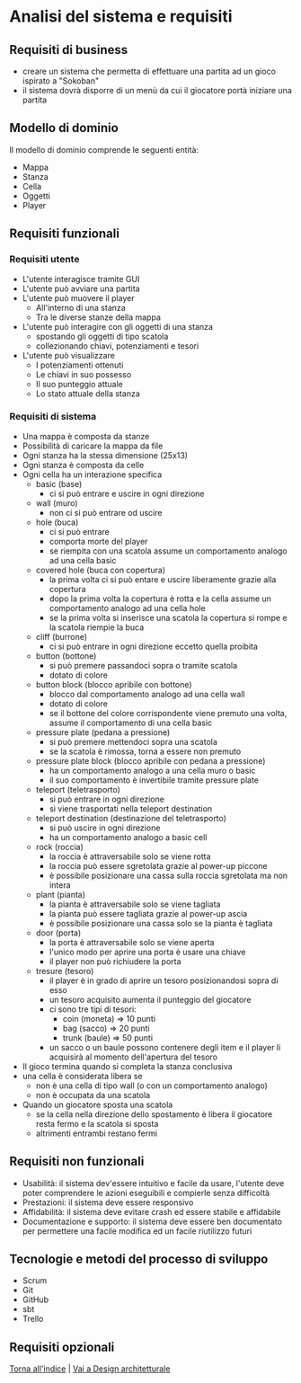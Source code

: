 # Analisi del sistema e requisiti

## Requisiti di business
- creare un sistema che permetta di effettuare una partita ad un gioco ispirato a "Sokoban"
- il sistema dovrà disporre di un menù da cui il giocatore portà iniziare una partita

## Modello di dominio
Il modello di dominio comprende le seguenti entità:
- Mappa
- Stanza
- Cella
- Oggetti
- Player


## Requisiti funzionali

### Requisiti utente

- L'utente interagisce tramite GUI
- L'utente può avviare una partita
- L'utente può muovere il player
  - All'interno di una stanza
  - Tra le diverse stanze della mappa
- L'utente può interagire con gli oggetti di una stanza
  - spostando gli oggetti di tipo scatola
  - collezionando chiavi, potenziamenti e tesori
- L'utente può visualizzare
  - I potenziamenti ottenuti
  - Le chiavi in suo possesso
  - Il suo punteggio attuale
  - Lo stato attuale della stanza

### Requisiti di sistema

- Una mappa è composta da stanze
- Possibilità di caricare la mappa da file
- Ogni stanza ha la stessa dimensione (25x13)
- Ogni stanza è composta da celle
- Ogni cella ha un interazione specifica
  - basic (base) 
    - ci si può entrare e uscire in ogni direzione
  - wall (muro) 
    - non ci si può entrare od uscire
  - hole (buca) 
    - ci si può entrare
    - comporta morte del player
    - se riempita con una scatola assume un comportamento analogo ad una cella basic 
  - covered hole (buca con copertura)
    - la prima volta ci si può entare e uscire liberamente grazie alla copertura
    - dopo la prima volta la copertura è rotta e la cella assume un comportamento analogo ad una cella hole
    - se la prima volta si inserisce una scatola la copertura si rompe e la scatola riempie la buca
  - cliff (burrone)
    - ci si può entrare in ogni direzione eccetto quella proibita
  - button (bottone)
    - si può premere passandoci sopra o tramite scatola
    - dotato di colore
  - button block (blocco apribile con bottone)
    - blocco dal comportamento analogo ad una cella wall
    - dotato di colore
    - se il bottone del colore corrispondente viene premuto una volta, assume il comportamento di una cella basic
  - pressure plate (pedana a pressione)
    - si può premere mettendoci sopra una scatola
    - se la scatola è rimossa, torna a essere non premuto
  - pressure plate block (blocco apribile con pedana a pressione)
    - ha un comportamento analogo a una cella muro o basic
    - il suo comportamento è invertibile tramite pressure plate
  - teleport (teletrasporto)
    - si può entrare in ogni direzione 
    - si viene trasportati nella teleport destination
  - teleport destination (destinazione del teletrasporto)
    - si può uscire in ogni direzione
    - ha un comportamento analogo a basic cell
  - rock (roccia)
    -   la roccia è attraversabile solo se viene rotta
    -   la roccia può essere sgretolata grazie al power-up piccone
    -   è possibile posizionare una cassa sulla roccia sgretolata ma non intera
  - plant (pianta)
    -   la pianta è attraversabile solo se viene tagliata
    -   la pianta può essere tagliata grazie al power-up ascia
    -   è possibile posizionare una cassa solo se la pianta è tagliata
  - door (porta)
    -   la porta è attraversabile solo se viene aperta
    -   l'unico modo per aprire una porta è usare una chiave
    -   il player non può richiudere la porta
  - tresure (tesoro)
    - il player è in grado di aprire un tesoro posizionandosi sopra di esso  
    - un tesoro acquisito aumenta il punteggio del giocatore
    - ci sono tre tipi di tesori:
        -   coin (moneta) => 10 punti
        -   bag (sacco) => 20 punti
        -   trunk (baule) => 50 punti
    - un sacco o un baule possono contenere degli item e il player li acquisirà al momento dell'apertura del tesoro
- Il gioco termina quando si completa la stanza conclusiva
- una cella è considerata libera se
  - non è una cella di tipo wall (o con un comportamento analogo)
  - non è occupata da una scatola
- Quando un giocatore sposta una scatola
  - se la cella nella direzione dello spostamento è libera il giocatore resta fermo e la scatola si sposta
  - altrimenti entrambi restano fermi


## Requisiti non funzionali

- Usabilità: il sistema dev'essere intuitivo e facile da usare, l'utente deve poter comprendere le azioni eseguibili e compierle senza difficoltà
- Prestazioni: il sistema deve essere responsivo 
- Affidabilità: il sistema deve evitare crash ed essere stabile e affidabile 
- Documentazione e supporto: il sistema deve essere ben documentato per permettere una facile modifica ed un facile riutilizzo futuri

## Tecnologie e metodi del processo di sviluppo
- Scrum
- Git
- GitHub
- sbt
- Trello



## Requisiti opzionali




[Torna all'indice](../report.md) | [Vai a Design architetturale](../04-architectural-design/report.md)
